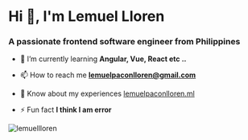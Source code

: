 <h1 align="left">Hi 👋, I'm Lemuel Lloren</h1>
<h3 align="left">A passionate frontend software engineer from Philippines</h3>

- 🌱 I’m currently learning **Angular, Vue, React etc ..**

- 📫 How to reach me **lemuelpaconlloren@gmail.com**

- 📄 Know about my experiences [lemuelpaconlloren.ml](lemuelpaconlloren.ml)

- ⚡ Fun fact **I think I am error**


<p><img align="center" src="https://github-readme-stats.vercel.app/api/top-langs?username=lemuellloren&show_icons=true&locale=en&layout=compact" alt="lemuellloren" /></p>
